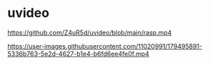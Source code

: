 # uvideo
https://github.com/Z4uR5d/uvideo/blob/main/rasp.mp4

https://user-images.githubusercontent.com/11020991/179495891-5336b763-5e2d-4627-b1e4-b6fd6ee4fe0f.mp4
